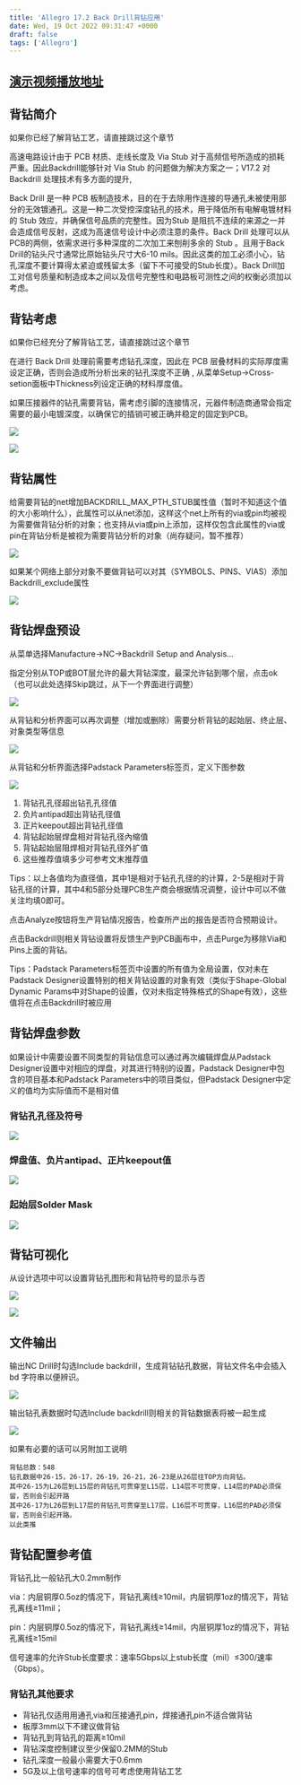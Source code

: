 ```yaml
---
title: 'Allegro 17.2 Back Drill背钻应用'
date: Wed, 19 Oct 2022 09:31:47 +0000
draft: false
tags: ['Allegro']
---
```


[演示视频播放地址](https://www.ixigua.com/7158729037064438279)
------------------------------------------------------

背钻简介
----

如果你已经了解背钻工艺，请直接跳过这个章节

高速电路设计由于 PCB 材质、走线长度及 Via Stub 对于高频信号所造成的损耗严重。因此Backdrill能够针对 Via Stub 的问题做为解决方案之一；V17.2 对 Backdrill 处理技术有多方面的提升,

Back Drill 是一种 PCB 板制造技术，目的在于去除用作连接的导通孔未被使用部分的无效镀通孔。这是一种二次受控深度钻孔的技术，用于降低所有电解电镀材料的 Stub 效应，并确保信号品质的完整性。因为Stub 是阻抗不连续的来源之一并会造成信号反射，这成为高速信号设计中必须注意的条件。Back Drill 处理可以从PCB的两侧，依需求进行多种深度的二次加工来刨削多余的 Stub 。且用于Back Drill的钻头尺寸通常比原始钻头尺寸大6-10 mils。因此这类的加工必须小心，钻孔深度不要计算得太紧迫或残留太多（留下不可接受的Stub长度）。Back Drill加工对信号质量和制造成本之间以及信号完整性和电路板可测性之间的权衡必须加以考虑。

背钻考虑
----

如果你已经充分了解背钻工艺，请直接跳过这个章节

在进行 Back Drill 处理前需要考虑钻孔深度，因此在 PCB 层叠材料的实际厚度需设定正确，否则会造成所分析出来的钻孔深度不正确 , 从菜单Setup->Cross-setion面板中Thickness列设定正确的材料厚度值。

如果压接器件的钻孔需要背钻，需考虑引脚的连接情况，元器件制造商通常会指定需要的最小电镀深度，以确保它的插销可被正确并稳定的固定到PCB。

![](https://a1024.synology.me:222/images/blog2022/backdrill.png)

![](https://a1024.synology.me:222/images/blog2022/backdrill2.png)

背钻属性
----

给需要背钻的net增加BACKDRILL\_MAX\_PTH\_STUB属性值（暂时不知道这个值的大小影响什么），此属性可以从net添加，这样这个net上所有的via或pin均被视为需要做背钻分析的对象；也支持从via或pin上添加，这样仅包含此属性的via或pin在背钻分析是被视为需要背钻分析的对象（尚存疑问，暂不推荐）

![](https://a1024.synology.me:222/images/blog2022/backdrill12.png)

如果某个网络上部分对象不要做背钻可以对其（SYMBOLS、PINS、VIAS）添加Backdrill\_exclude属性

![](https://a1024.synology.me:222/images/blog2022/backdrill13.png)

背钻焊盘预设
------

从菜单选择Manufacture->NC->Backdrill Setup and Analysis…

指定分别从TOP或BOT层允许的最大背钻深度，最深允许钻到哪个层，点击ok（也可以此处选择Skip跳过，从下一个界面进行调整）

![](https://a1024.synology.me:222/images/blog2022/backdrill5.png)

从背钻和分析界面可以再次调整（增加或删除）需要分析背钻的起始层、终止层、对象类型等信息

![](https://a1024.synology.me:222/images/blog2022/backdrill6.png)

从背钻和分析界面选择Padstack Parameters标签页，定义下图参数

![](https://a1024.synology.me:222/images/blog2022/backdrill7.png)

1.  背钻孔孔径超出钻孔孔径值
2.  负片antipad超出背钻孔径值
3.  正片keepout超出背钻孔径值
4.  背钻起始层焊盘相对背钻孔径內缩值
5.  背钻起始层阻焊相对背钻孔径外扩值
6.  这些推荐值填多少可参考文末推荐值

Tips：以上各值均为直径值，其中1是相对于钻孔孔径的的计算，2-5是相对于背钻孔径的计算，其中4和5部分处理PCB生产商会根据情况调整，设计中可以不做关注均填0即可。

点击Analyze按钮将生产背钻情况报告，检查所产出的报告是否符合预期设计。

点击Backdrill则相关背钻设置将反馈生产到PCB画布中，点击Purge为移除Via和Pins上面的背钻。

Tips：Padstack Parameters标签页中设置的所有值为全局设置，仅对未在Padstack Designer设置特别的相关背钻设置的对象有效（类似于Shape-Global Dynamic Params中对Shape的设置，仅对未指定特殊格式的Shape有效），这些值将在点击Backdrill时被应用

背钻焊盘参数
------

如果设计中需要设置不同类型的背钻信息可以通过再次编辑焊盘从Padstack Designer设置中对相应的焊盘，对其进行特别的设置，Padstack Designer中包含的项目基本和Padstack Parameters中的项目类似，但Padstack Designer中定义的值均为实际值而不是相对值

### 背钻孔孔径及符号

![](https://a1024.synology.me:222/images/blog2022/backdrill3.png)

### 焊盘值、负片antipad、正片keepout值

![](https://a1024.synology.me:222/images/blog2022/backdrill4.png)

### 起始层Solder Mask

![](https://a1024.synology.me:222/images/blog2022/backdrill8.png)

背钻可视化
-----

从设计选项中可以设置背钻孔图形和背钻符号的显示与否

![](https://a1024.synology.me:222/images/blog2022/backdrill9.png)

![](https://a1024.synology.me:222/images/blog2022/backdrill14.png)

文件输出
----

输出NC Drill时勾选Include backdrill，生成背钻钻孔数据，背钻文件名中会插入bd 字符串以便辨识。

![](https://a1024.synology.me:222/images/blog2022/backdrill11.png)

输出钻孔表数据时勾选Include backdrill则相关的背钻数据表将被一起生成

![](https://a1024.synology.me:222/images/blog2022/backdrill10.png)

如果有必要的话可以另附加工说明

```
背钻总数：548
钻孔数据中26-15，26-17，26-19，26-21，26-23是从26层往TOP方向背钻。
其中26-15为L26层到L15层的背钻孔可贯穿至L15层，L14层不可贯穿，L14层的PAD必须保留，否则会引起开路
其中26-17为L26层到L17层的背钻孔可贯穿至L17层，L16层不可贯穿，L16层的PAD必须保留，否则会引起开路。
以此类推
```

背钻配置参考值
-------

背钻孔比一般钻孔大0.2mm制作

via：内层铜厚0.5oz的情况下，背钻孔离线≥10mil，内层铜厚1oz的情况下，背钻孔离线≥11mil；

pin：内层铜厚0.5oz的情况下，背钻孔离线≥14mil，内层铜厚1oz的情况下，背钻孔离线≥15mil

信号速率的允许Stub长度要求：速率5Gbps以上stub长度（mil）≤300/速率（Gbps）。

### 背钻孔其他要求

*   背钻孔仅适用用通孔via和压接通孔pin，焊接通孔pin不适合做背钻
*   板厚3mm以下不建议做背钻
*   背钻孔到背钻孔的距离≥10mil
*   背钻深度控制建议至少保留0.2MM的Stub
*   钻孔深度一般最小需要大于0.6mm
*   5G及以上信号速率的信号可考虑使用背钻工艺